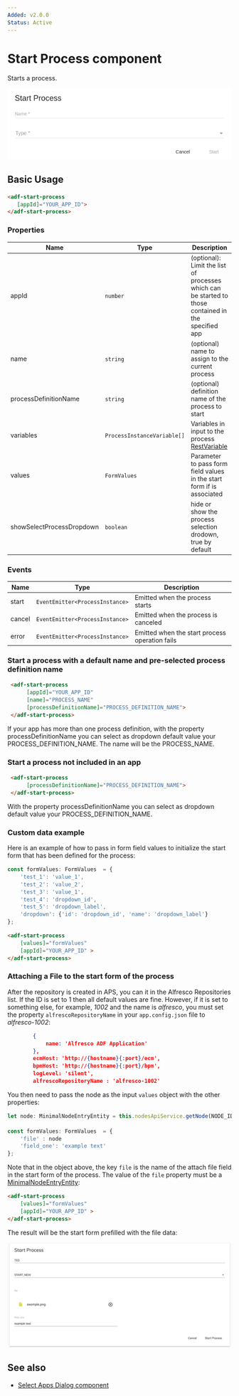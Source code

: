 ```yaml
---
Added: v2.0.0
Status: Active
---
```

# Start Process component

Starts a process.

![adf-start-process ](docassets/images/startProcess.png)

## Basic Usage

```html
<adf-start-process 
   [appId]="YOUR_APP_ID">
</adf-start-process>
```

### Properties

| Name | Type | Description |
| ---- | ---- | ----------- |
| appId | `number` | (optional): Limit the list of processes which can be started to those contained in the specified app |
| name | `string` | (optional) name to assign to the current process |
| processDefinitionName | `string` | (optional) definition name of the process to start |
| variables | `ProcessInstanceVariable[]` | Variables in input to the process [RestVariable](https://github.com/Alfresco/alfresco-js-api/tree/master/src/alfresco-activiti-rest-api/docs/RestVariable.md) |
| values | `FormValues` | Parameter to pass form field values in the start form if is associated |
| showSelectProcessDropdown | `boolean` | hide or show the process selection drodown, true by default |

### Events

| Name | Type | Description |
| ---- | ---- | ----------- |
| start | `EventEmitter<ProcessInstance>` | Emitted when the process starts |
| cancel | `EventEmitter<ProcessInstance>` | Emitted when the process is canceled |
| error | `EventEmitter<ProcessInstance>` | Emitted when the start process operation fails |

### Start a process with a default name and pre-selected process definition name

```html
 <adf-start-process 
      [appId]="YOUR_APP_ID"
      [name]="PROCESS_NAME"
      [processDefinitionName]="PROCESS_DEFINITION_NAME">
 </adf-start-process>		 
```

If your app has more than one process definition, with the property processDefinitionName you can select as dropdown default value your PROCESS_DEFINITION_NAME. The name will be the PROCESS_NAME.

### Start a process not included in an app

```html
 <adf-start-process 
      [processDefinitionName]="PROCESS_DEFINITION_NAME">
 </adf-start-process>		 
```

With the property processDefinitionName you can select as dropdown default value your PROCESS_DEFINITION_NAME. 

### Custom data example

Here is an example of how to pass in form field values to initialize the start form that has been
defined for the process:

```ts
const formValues: FormValues  = {
    'test_1': 'value_1',
    'test_2': 'value_2',
    'test_3': 'value_1',
    'test_4': 'dropdown_id',
    'test_5': 'dropdown_label',
    'dropdown': {'id': 'dropdown_id', 'name': 'dropdown_label'}
};
```

```html
<adf-start-process 
    [values]="formValues"
    [appId]="YOUR_APP_ID" >
</adf-start-process>
```

### Attaching a File to the start form of the process

After the repository is created in APS, you can it in the Alfresco Repositories list.
If the ID is set to 1 then all default values are fine. 
However, if it is set to something else, for example, _1002_ and the name is _alfresco_, you must set the property `alfrescoRepositoryName` in your `app.config.json` file to  _alfresco-1002_:

```json
        {
            name: 'Alfresco ADF Application'
        },
        ecmHost: 'http://{hostname}{:port}/ecm',
        bpmHost: 'http://{hostname}{:port}/bpm',
        logLevel: 'silent',
        alfrescoRepositoryName : 'alfresco-1002'
```

You then need to pass the node as the input `values` object with the other properties:

```ts
let node: MinimalNodeEntryEntity = this.nodesApiService.getNode(NODE_ID);

const formValues: FormValues  = {
    'file' : node
    'field_one': 'example text'
};
```

Note that in the object above, the key `file` is the name of the attach file field in the start form of the process. The value of the `file` property must be a
[MinimalNodeEntryEntity](document-library.model.md):

```html
<adf-start-process 
    [values]="formValues"
    [appId]="YOUR_APP_ID" >
</adf-start-process>
```

The result will be the start form prefilled with the file data:

![Start process load file](docassets/images/start_process.png)

## See also

-   [Select Apps Dialog component](select-apps-dialog.component.md)
